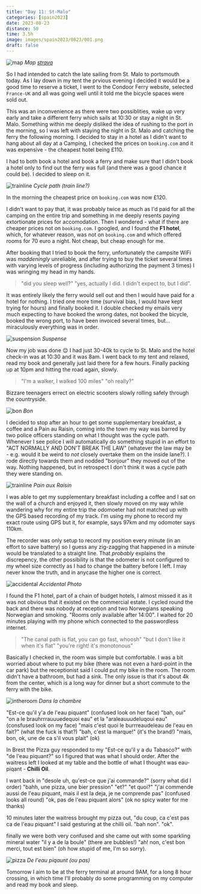 ```yaml
--- 
title: "Day 11: St-Malo"
categories: [spain2023]
date: 2023-08-23
distance: 50
time: 3.5h
image: images/spain2023/0823/001.png
draft: false
---
```


![map](/images/spain2023/0823/map.png)
*Map [strava](https://www.strava.com/activities/9707528860)*

So I had intended to catch the late sailing from St. Malo to portsmouth today.
As I lay down in my tent the prvious evening I decided it would be a good time
to reserve a ticket, I went to the Condoor Ferry website, selected
`France-UK` and all was going well until it told me the bicycle spaces were
sold out.

This was an inconvenience as there were two possiblities, wake up very early
and take a different ferry which sails at 10:30 or stay a night in St. Malo.
Something within me deeply disliked the idea of rushing to the port in the
morning, so I was left with staying the night in St. Malo and catching the
ferry the following morning. I decided to stay in a hotel as I didn't want to
hang about all day at a Camping, I checked the prices on `booking.com` and it
was expensive - the cheapest hotel being £110. 

I had to both book a hotel and book a ferry and make sure that I didn't book a
hotel only to find out the ferry was full (and there was a good chance it
could be). I decided to sleep on it.

![trainline](/images/spain2023/0823/000.png)
*Cycle path (train line?)*

In the morning the cheapest price on `booking.com` was now £120. 

I didn't want to pay that, it was probably twice as much as I'd paid for all
the camping on the entire trip and something in me deeply resents paying
extortionate prices for accomodation. Then I wondered - what if there are
cheaper prices not on `booking.com`. I googled, and I found the **F1 hotel**,
which, for whatever reason, was not on `booking.com` and which offered rooms
for 70 euro a night. Not cheap, but cheap enough for me.

After booking that I tried to book the ferry, unfortunately the campsite WiFi
was _maddeningly_ unreliable, and after trying to buy the ticket several times with
varying levels of progress (including authorizing the payment 3 times) I was
wringing my head in my hands.

> "did you sleep well?" "yes, actually I did. I didn't expect to,
> but I did".

It was entirely likely the ferry would sell out
and then I would have paid for a hotel for nothing. I tried one more time
(survival bias, I would have kept trying for hours) and finally booked it. I
double checked my emails very much expecting to have booked the wrong dates,
not booked the bicycle, booked the wrong port, to have been invoiced several
times, but... miraculously everything was in order.

![suspension](/images/spain2023/0823/002.png)
*Suspense*

Now my job was done 😌 I had just 30-40k to cycle to St. Malo and the hotel
check-in was at 10:30 and it was 8am. I went back to my tent and relaxed, read
my book and generally just laid there for a few hours. Finally packing up at
10pm and hitting the road again, slowly.

> "I'm a walker, I walked 100 miles" "oh really?"

Bizzare teenagers errect on electric scooters slowly rolling safely through the
countryside.

![bon](/images/spain2023/0823/004.png)
*Bon*

I decided to stop after an hour to get some supplementary breakfast, a coffee
and a Pain au Raisin, coming into the town my way was barred by two police
officers standing on what I thought was the cycle path. Whenever I see police
I will automatically do something stupid in an effort to "ACT
NORMALLY AND DON'T BREAK THE LAW" (whatever the law may be - e.g. would it be
weird to _not_ closely overtake them on the inside lane?). I rode directly
towards them and nodded "bonjour" they moved out of the way. Nothing happened,
but in retrospect I don't think it was a cycle path they were standing on.

![trainline](/images/spain2023/0823/001.png)
*Pain aux Raisin*

I was able to get my supplementary breakfast including a coffee and I sat on
the wall of a church and enjoyed it, then slowly moved on my way while
wandering why for my entire trip the odomoeter had not matched up with the
GPS based recording of my track. I'm using my phone to record my exact route
using GPS but it, for example, says 97km and my odomoter says 110km.

The recorder was only setup to record my position every minute
(in an effort to save battery) so I guess any zig-zagging that happened in a
minute would be translated to a straight line. That _probably_ explains the
discrepency, the other possibility is that the odometer is not configured to
my wheel size correctly as I had to change the battery before I left. I may
never know the truth, and in anycase the higher one is correct.

![accidental](/images/spain2023/0823/003.png)
*Accidental Photo*

I found the F1 hotel, part of a chain of budget hotels, I almost missed it as
it was not obvious that it existed on the commercial estate. I cycled round
the back and there was nobody at reception and two Norwegians speaking
Norwegian and smoking. "Rooms only available after 14:00". I waited for 20
minutes playing with my phone which connected to the passwordless internet.

> "The canal path is flat, you can go fast, whoosh" "but I don't like it when
> it's flat" "you're right! it's monotonous"

Basically I checked in, the room was simple but comfortable. I was a bit
worried about where to put my bike (there was not even a hard-point in the car
park) but the receptionist said I could put my bike in the room. The room
didn't have a bathroom, but had a sink. The only issue is that it's about 4k
from the center, which is a long way for dinner but a short commute to the
ferry with the bike.

![intheroom](/images/spain2023/0823/005.png)
*Dans la chambre*

"Est-ce qu'il y'a de l'eau piquant" (confused look on her face) "bah, oui" "on a le
brauhrrrauuuedequoi eau" et la "araleauuudeluqoui eau" (consfused look on my
face) "mais c'est quoi le burrreaudeleau de l'eau en fait?" (what the fuck is
that?) "bah, c'est la
marque!" (it's the brand!) "mais, bon, ok, une de ca s'il vous plait" (ok)

In Brest the Pizza guy responded to my "Est-ce qu'il y a du Tabasco?" with "de
l'eau piquant?" so I figured that was what I should order. After the waitress
left I looked at my table and the bottle of what I thought was eau-piqant -
**Chilli Oil**.

I want back in "desole uh, qu'est-ce que j'ai commande?" (sorry what did I
order) "bahh, une pizza, une bier pression" "et?" "et quoi?" "j'ai commende
aussi de l'eau piquant, mais il est la deja, je ne comprende pas" (confused
looks all round) "ok, pas de l'eau piquant alors" (ok no spicy water for me
thanks)

10 minutes later the waitress brought my pizza out, "du coup, ca c'est pas ca de
l'eau piquant" I said gesturing at the chilli oil. "bah non". "ok".

finally we were both very confused and she came out with some sparkling
mineral water "il y a de la boule" (there are bubbles!) "ah! non, c'est bon
merci, tout est bien" (oh how stupid of me, I'm so sorry).

![pizza](/images/spain2023/0823/006.png)
*De l'eau piqaunt (ou pas)*

Tomorrow I aim to be at the ferry terminal at around 9AM, for a long 8 hour
crossing, in which time I'll probably do some programming on my computer and
read my book and sleep.

